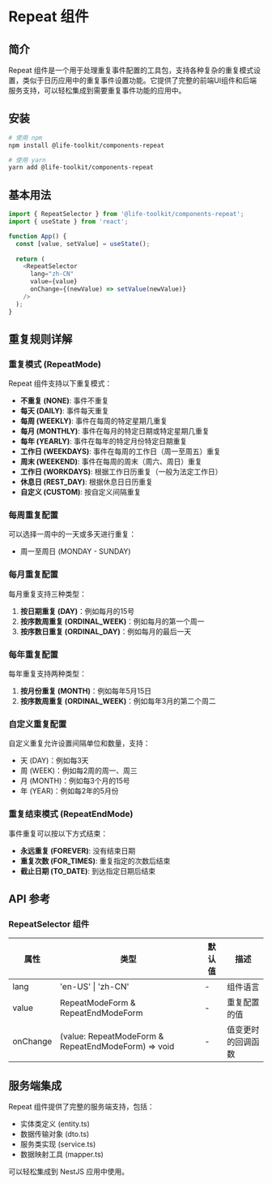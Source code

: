 # Repeat 组件

## 简介
Repeat 组件是一个用于处理重复事件配置的工具包，支持各种复杂的重复模式设置，类似于日历应用中的重复事件设置功能。它提供了完整的前端UI组件和后端服务支持，可以轻松集成到需要重复事件功能的应用中。

## 安装
```bash
# 使用 npm
npm install @life-toolkit/components-repeat

# 使用 yarn
yarn add @life-toolkit/components-repeat
```

## 基本用法
```javascript
import { RepeatSelector } from '@life-toolkit/components-repeat';
import { useState } from 'react';

function App() {
  const [value, setValue] = useState();
  
  return (
    <RepeatSelector 
      lang="zh-CN" 
      value={value} 
      onChange={(newValue) => setValue(newValue)} 
    />
  );
}
```

## 重复规则详解

### 重复模式 (RepeatMode)
Repeat 组件支持以下重复模式：

- **不重复 (NONE)**: 事件不重复
- **每天 (DAILY)**: 事件每天重复
- **每周 (WEEKLY)**: 事件在每周的特定星期几重复
- **每月 (MONTHLY)**: 事件在每月的特定日期或特定星期几重复
- **每年 (YEARLY)**: 事件在每年的特定月份特定日期重复
- **工作日 (WEEKDAYS)**: 事件在每周的工作日（周一至周五）重复
- **周末 (WEEKEND)**: 事件在每周的周末（周六、周日）重复
- **工作日 (WORKDAYS)**: 根据工作日历重复（一般为法定工作日）
- **休息日 (REST_DAY)**: 根据休息日日历重复
- **自定义 (CUSTOM)**: 按自定义间隔重复

### 每周重复配置
可以选择一周中的一天或多天进行重复：
- 周一至周日 (MONDAY - SUNDAY)

### 每月重复配置
每月重复支持三种类型：
1. **按日期重复 (DAY)**：例如每月的15号
2. **按序数周重复 (ORDINAL_WEEK)**：例如每月的第一个周一
3. **按序数日重复 (ORDINAL_DAY)**：例如每月的最后一天

### 每年重复配置
每年重复支持两种类型：
1. **按月份重复 (MONTH)**：例如每年5月15日
2. **按序数周重复 (ORDINAL_WEEK)**：例如每年3月的第二个周二

### 自定义重复配置
自定义重复允许设置间隔单位和数量，支持：
- 天 (DAY)：例如每3天
- 周 (WEEK)：例如每2周的周一、周三
- 月 (MONTH)：例如每3个月的15号
- 年 (YEAR)：例如每2年的5月份

### 重复结束模式 (RepeatEndMode)
事件重复可以按以下方式结束：

- **永远重复 (FOREVER)**: 没有结束日期
- **重复次数 (FOR_TIMES)**: 重复指定的次数后结束
- **截止日期 (TO_DATE)**: 到达指定日期后结束

## API 参考

### RepeatSelector 组件
| 属性 | 类型 | 默认值 | 描述 |
|-----|------|-------|------|
| lang | 'en-US' \| 'zh-CN' | - | 组件语言 |
| value | RepeatModeForm & RepeatEndModeForm | - | 重复配置的值 |
| onChange | (value: RepeatModeForm & RepeatEndModeForm) => void | - | 值变更时的回调函数 |

## 服务端集成
Repeat 组件提供了完整的服务端支持，包括：

- 实体类定义 (entity.ts)
- 数据传输对象 (dto.ts)
- 服务类实现 (service.ts)
- 数据映射工具 (mapper.ts)

可以轻松集成到 NestJS 应用中使用。

